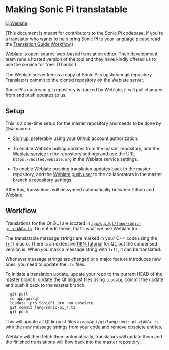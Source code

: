 # Making Sonic Pi translatable

[![Weblate](https://hosted.weblate.org/widgets/sonic-pi/-/svg-badge.svg)](https://hosted.weblate.org/engage/sonic-pi/)

(This document is meant for contributors to the Sonic Pi codebase. If 
you're a translator who wants to help bring Sonic Pi to your language 
please read the [Translation Guide Workflow](TRANSLATION.md).)

[Weblate](https://weblate.org) is open-source web-based translation 
editor. Their development team runs a hosted version of the tool and 
they have kindly offered us to use the service for free. (Thanks!)

The Weblate server keeps a copy of Sonic Pi's upstream git repository. 
Translators commit to the cloned repository on the Weblate server.

Sonic Pi's upstream git repository is tracked by Weblate, it will 
pull changes from and push updates to us.

## Setup

This is a one-time setup for the master repository and needs to be done 
by @samaaron.

- [Sign up](https://hosted.weblate.org/accounts/register/),
  preferably using your Github account authorization.

- To enable Weblate pulling updates from the master repository, add the
  [Weblate service](https://docs.weblate.org/en/latest/admin/continuous.html#github-setup)
  in the repository settings and use the URL
  `https://hosted.weblate.org` in the Weblate service settings.

- To enable Weblate pushing translation updates back to the master 
  repository, add the [Weblate push user](@weblate) to the 
  collaborators  in the master branch's repository settings.

After this, translations will be synced automatically between Github 
and Weblate.

## Workflow

Translations for the Qt GUI are located in 
[`app/gui/qt/lang/sonic-pi_<LANG>.ts`](./app/gui/qt/lang/). Do not edit 
these, that's what we use Weblate for.

The translatable message strings are marked in your C++ code using the 
[`tr()`](https://wiki.qt.io/QtInternationalization#What_is_tr.28.29.3F) 
macro. There is an extensive [I18N 
Tutorial](http://doc.qt.io/qt-5/internationalization.html) for Qt, but 
the condensed version is: When you mark a message string with `tr()`, 
it can be translated.

Whenever message strings are changed or a major feature introduces new 
ones, you need to update the `.ts` files.

To initiate a translation update, update your repo to the current HEAD 
of the master branch, update the Qt linguist files using `lupdate`, 
commit the update and push it back to the master branch.

```
  git pull
  cd app/gui/qt
  lupdate -pro SonicPi.pro -no-obsolete
  git commit lang/sonic-pi_*.ts
  git push
```

This will update all Qt linguist files in 
`app/gui/qt/lang/sonic-pi_<LANG>.ts` with the new message strings from 
your code and remove obsolete entries.

Weblate will then fetch them automatically, translators will update 
them and the finished translations will flow back into the master 
repository.
